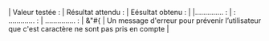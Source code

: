 |  Valeur testée : |  Résultat attendu : |  Eésultat obtenu : |
|.............. :  |  :  ............. : |  ............... : |
&"#{               |  Un  message d'erreur pour prévenir l’utilisateur que c'est caractère ne sont pas pris en compte |  
